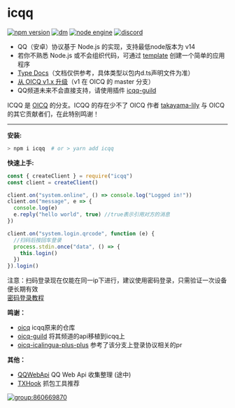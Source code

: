 # icqq

[![npm version](https://img.shields.io/npm/v/icqq/latest.svg)](https://www.npmjs.com/package/icqq)
[![dm](https://shields.io/npm/dm/icqq)](https://www.npmjs.com/package/icqq)
[![node engine](https://img.shields.io/node/v/icqq/latest.svg)](https://nodejs.org)
[![discord](https://img.shields.io/static/v1?label=chat&message=on%20discord&color=7289da&logo=discord)](https://discord.gg/D7T7wPtwvb)

* QQ（安卓）协议基于 Node.js 的实现，支持最低node版本为 v14
* 若你不熟悉 Node.js 或不会组织代码，可通过 [template](https://github.com/icqqjs/icqq-template) 创建一个简单的应用程序
* [Type Docs](https://icqqjs.github.io/icqq/)（文档仅供参考，具体类型以包内d.ts声明文件为准）
* [从 OICQ v1.x 升级](https://github.com/takayama-lily/oicq/projects/3#column-16638290)（v1 在 OICQ 的 master 分支）
* QQ频道未来不会直接支持，请使用插件 [icqq-guild](https://github.com/icqqjs/icqq-guild)

ICQQ 是 [OICQ](https://github.com/takayama-lily/oicq) 的分支。ICQQ 的存在少不了 OICQ 作者 [takayama-lily](https://github.com/takayama-lily) 与 OICQ 的其它贡献者们，在此特别鸣谢！

----

**安装:**

```bash
> npm i icqq  # or > yarn add icqq
```

**快速上手:**

```js
const { createClient } = require("icqq")
const client = createClient()

client.on("system.online", () => console.log("Logged in!"))
client.on("message", e => {
  console.log(e)
  e.reply("hello world", true) //true表示引用对方的消息
})

client.on("system.login.qrcode", function (e) {
  //扫码后按回车登录
  process.stdin.once("data", () => {
    this.login()
  })
}).login()
```

注意：扫码登录现在仅能在同一ip下进行，建议使用密码登录，只需验证一次设备便长期有效  
[密码登录教程](https://github.com/icqqjs/icqq/wiki/01.%E4%BD%BF%E7%94%A8%E5%AF%86%E7%A0%81%E7%99%BB%E5%BD%95-(%E6%BB%91%E5%8A%A8%E9%AA%8C%E8%AF%81%E7%A0%81%E6%95%99%E7%A8%8B))

**鸣谢：**
* [oicq](https://github.com/takayama-lily/oicq) icqq原来的仓库
* [oicq-guild](https://github.com/takayama-lily/oicq-guild) 将其频道的api移植到icqq上
* [oicq-icalingua-plus-plus](https://github.com/icalingua-plus-plus/oicq-icalingua-plus-plus) 参考了该分支上登录协议相关的pr


**其他：**

* [QQWebApi](./web-api.md) QQ Web Api 收集整理 (途中)
* [TXHook](https://github.com/fuqiuluo/TXHook) 抓包工具推荐

[![group:860669870](https://img.shields.io/badge/group-860669870-blue)](https://jq.qq.com/?_wv=1027&k=xAdGDRVh)
